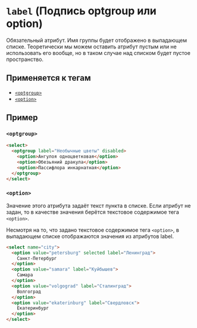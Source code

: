 # `label` (Подпись optgroup или option)

Обязательный атрибут. Имя группы будет отображено в выпадающем списке. Теоретически мы можем оставить атрибут пустым или не использовать его вообще, но в таком случае над списком будет пустое пространство.

## Применяется к тегам

- [`<optgroup>`](<../TAGS FORM/optgroup (ГРУППИРУЕТ OPTION).md>)
- [`<option>`](<../TAGS FORM/option (ПУНКТ СПИСКА).md>)

## Пример

### `<optgroup>`

```html
<select>
  <optgroup label="Необычные цветы" disabled>
    <option>Ангулоя одноцветковая</option>
    <option>Обезьяний дракула</option>
    <option>Пассифлора инкарнатная</option>
  </optgroup>
</select>
```

### `<option>`

Значение этого атрибута задаёт текст пункта в списке. Если атрибут не задан, то в качестве значения берётся текстовое содержимое тега `<option>`.

Несмотря на то, что задано текстовое содержимое тега `<option>`, в выпадающем списке отображаются значения из атрибутов label.

```HTML
<select name="city">
  <option value="petersburg" selected label="Ленинград">
    Санкт-Петербург
  </option>
  <option value="samara" label="Куйбышев">
    Самара
  </option>
  <option value="volgograd" label="Сталинград">
    Волгоград
  </option>
  <option value="ekaterinburg" label="Свердловск">
    Екатеринбург
  </option>
</select>
```
